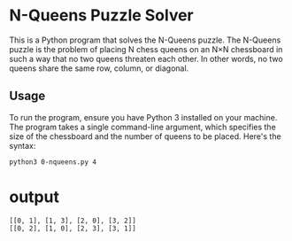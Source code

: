 # N-Queens Puzzle Solver

This is a Python program that solves the N-Queens puzzle. The N-Queens puzzle is the problem of placing N chess queens on an N×N chessboard in such a way that no two queens threaten each other. In other words, no two queens share the same row, column, or diagonal.

## Usage

To run the program, ensure you have Python 3 installed on your machine. The program takes a single command-line argument, which specifies the size of the chessboard and the number of queens to be placed. Here's the syntax:

```shell
python3 0-nqueens.py 4
```

# output
```
[[0, 1], [1, 3], [2, 0], [3, 2]]
[[0, 2], [1, 0], [2, 3], [3, 1]]
```
